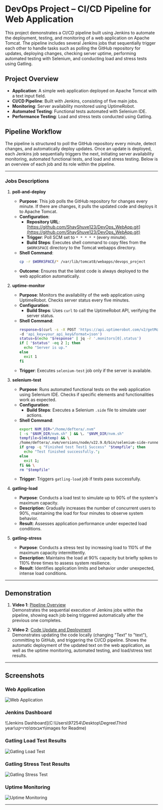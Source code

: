 # DevOps Project – CI/CD Pipeline for Web Application

This project demonstrates a CI/CD pipeline built using Jenkins to automate the deployment, testing, and monitoring of a web application on Apache Tomcat. 
The pipeline includes several Jenkins jobs that sequentially trigger each other to handle tasks such as polling the GitHub repository for updates, deploying changes, checking server uptime, performing automated testing with Selenium, and conducting load and stress tests using Gatling.

## Project Overview

- **Application**: A simple web application deployed on Apache Tomcat with a text input field.
- **CI/CD Pipeline**: Built with Jenkins, consisting of five main jobs.
- **Monitoring**: Server availability monitored using UptimeRobot.
- **Automated Testing**: Functional tests automated with Selenium IDE.
- **Performance Testing**: Load and stress tests conducted using Gatling.

## Pipeline Workflow

The pipeline is structured to poll the GitHub repository every minute, detect changes, and automatically deploy updates. Once an update is deployed, each Jenkins job sequentially triggers the next, initiating server availability monitoring, automated functional tests, and load and stress testing. Below is an overview of each job and its role within the pipeline.

---

### Jobs Descriptions

1. **poll-and-deploy**
   - **Purpose**: This job polls the GitHub repository for changes every minute. If there are changes, it pulls the updated code and deploys it to Apache Tomcat.
   - **Configuration**:
     - **Repository URL**: [https://github.com/ShayShuve123/DevOps_WebApp.git](https://github.com/ShayShuve123/DevOps_WebApp.git)
     - **Trigger**: Poll SCM set to `* * * * *` (every minute).
     - **Build Steps**: Executes shell command to copy files from the `$WORKSPACE` directory to the Tomcat webapps directory.
   - **Shell Command**:
     ```bash
     cp -r $WORKSPACE/* /var/lib/tomcat8/webapps/devops_project
     ```
   - **Outcome**: Ensures that the latest code is always deployed to the web application automatically.

2. **uptime-monitor**
   - **Purpose**: Monitors the availability of the web application using UptimeRobot. Checks server status every five minutes.
   - **Configuration**:
     - **Build Steps**: Uses `curl` to call the UptimeRobot API, verifying the server status.
   - **Shell Command**:
     ```bash
     response=$(curl -s -X POST 'https://api.uptimerobot.com/v2/getMonitors' \
     -d 'api_key=your_api_key&format=json')
     status=$(echo "$response" | jq -r '.monitors[0].status')
     if [ "$status" -eq 2 ]; then
       echo "Server is up."
     else
       exit 1
     fi
     ```
   - **Trigger**: Executes `selenium-test` job only if the server is available.

3. **selenium-test**
   - **Purpose**: Runs automated functional tests on the web application using Selenium IDE. Checks if specific elements and functionalities work as expected.
   - **Configuration**:
     - **Build Steps**: Executes a Selenium `.side` file to simulate user actions.
   - **Shell Command**:
     ```bash
     export NVM_DIR="/home/deftera/.nvm"
     [ -s "$NVM_DIR/nvm.sh" ] && \. "$NVM_DIR/nvm.sh"
     tempfile=$(mktemp) && \
     /home/deftera/.nvm/versions/node/v22.9.0/bin/selenium-side-runner --server http://localhost:4444 -c "browserName=firefox" /home/deftera/devops.side > "$tempfile" && \
     if grep -q "Finished test Test1 Success" "$tempfile"; then
       echo "Test finished successfully.";
     else
       exit 1;
     fi && \
     rm "$tempfile"
     ```
   - **Trigger**: Triggers `gatling-load` job if tests pass successfully.

4. **gatling-load**
   - **Purpose**: Conducts a load test to simulate up to 90% of the system's maximum capacity.
   - **Description**: Gradually increases the number of concurrent users to 90%, maintaining the load for four minutes to observe system behavior. 
   - **Result**: Assesses application performance under expected load conditions.

5. **gatling-stress**
   - **Purpose**: Conducts a stress test by increasing load to 110% of the maximum capacity intermittently.
   - **Description**: Maintains the load at 90% capacity but briefly spikes to 110% three times to assess system resilience.
   - **Result**: Identifies application limits and behavior under unexpected, intense load conditions.

---

## Demonstration

1. **Video 1**: [Pipeline Overview](#)  
   Demonstrates the sequential execution of Jenkins jobs within the pipeline, showing each job being triggered automatically after the previous one completes.

2. **Video 2**: [Code Update and Deployment](#)  
   Demonstrates updating the code locally (changing "Text" to "text"), committing to GitHub, and triggering the CI/CD pipeline. Shows the automatic deployment of the updated text on the web application, as well as the uptime monitoring, automated testing, and load/stress test results.

---

## Screenshots

### Web Application
![Web Application](path/to/your/screenshot.png)

### Jenkins Dashboard
![Jenkins Dashboard](C:\Users\97254\Desktop\Degree\Third year\דאבופס\פרוייקט\images for Readme)

### Gatling Load Test Results
![Gatling Load Test](path/to/gatling_load_test_screenshot.png)

### Gatling Stress Test Results
![Gatling Stress Test](path/to/gatling_stress_test_screenshot.png)

### Uptime Monitoring
![Uptime Monitoring](path/to/uptime_monitor_screenshot.png)

---
